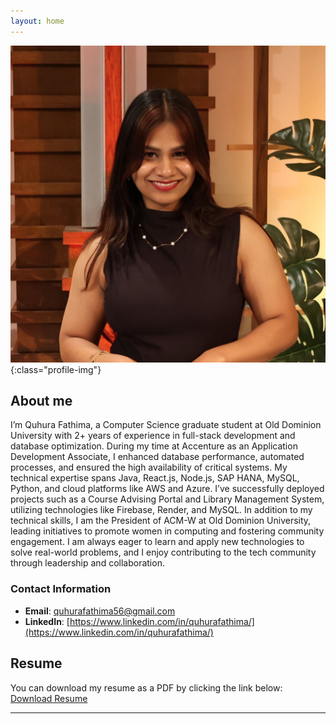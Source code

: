```yaml
---
layout: home
---
```



![Profile Picture](/assets/images/professionalpicture_fathima.jpg){:class="profile-img"}

## About me
I’m Quhura Fathima, a Computer Science graduate student at Old Dominion University with 2+ years of experience in full-stack development and database optimization. During my time at Accenture as an Application Development Associate, I enhanced database performance, automated processes, and ensured the high availability of critical systems. My technical expertise spans Java, React.js, Node.js, SAP HANA, MySQL, Python, and cloud platforms like AWS and Azure. I’ve successfully deployed projects such as a Course Advising Portal and Library Management System, utilizing technologies like Firebase, Render, and MySQL. In addition to my technical skills, I am the President of ACM-W at Old Dominion University, leading initiatives to promote women in computing and fostering community engagement. I am always eager to learn and apply new technologies to solve real-world problems, and I enjoy contributing to the tech community through leadership and collaboration.

### Contact Information
- **Email**: [quhurafathima56@gmail.com](mailto:quhurafathima56@gmail.com)
- **LinkedIn**: [https://www.linkedin.com/in/quhurafathima/](https://www.linkedin.com/in/quhurafathima/)

## Resume
You can download my resume as a PDF by clicking the link below:
[Download Resume](assets/Resume_Latest_Fathima.pdf)

---
